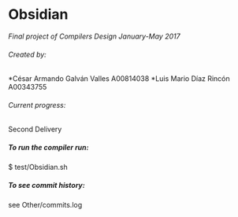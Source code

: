 # Obsidian
_Final project of Compilers Design January-May 2017_


###### Created by:
*César Armando Galván Valles		A00814038
*Luis Mario Díaz Rincón				A00343755


###### Current progress:
Second Delivery


##### To run the compiler run:
$ test/Obsidian.sh


##### To see commit history:
see Other/commits.log


